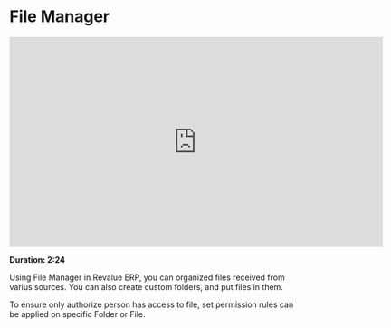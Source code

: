 # File Manager

<iframe width="660" height="371" src="https://www.youtube.com/embed/aYgtAALuZD4" frameborder="0" allowfullscreen></iframe>

**Duration: 2:24**

Using File Manager in Revalue ERP, you can organized files received from varius sources. You can also create custom folders, and put files in them.

To ensure only authorize person has access to file, set permission rules can be applied on specific Folder or File.